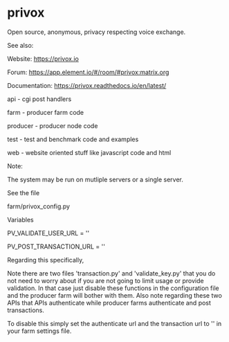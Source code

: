 # privox
Open source, anonymous, privacy respecting voice exchange.

See also: 

  Website: https://privox.io

  Forum: https://app.element.io/#/room/#privox:matrix.org

  Documentation: https://privox.readthedocs.io/en/latest/


api - cgi post handlers

farm - producer farm code

producer - producer node code

test - test and benchmark code and examples

web - website oriented stuff like javascript code and html


Note: 

  The system may be run on mutliple servers or a single server.

See the file 

  farm/privox_config.py

Variables 

  PV_VALIDATE_USER_URL = ''

  PV_POST_TRANSACTION_URL = ''

Regarding this specifically, 

Note there are two files 'transaction.py' and 'validate_key.py' that you do
not need to worry about if you are not going to limit usage or provide 
validation. In that case just disable these functions in the configuration file
and the producer farm will bother with them. Also note regarding these two APIs
that APIs authenticate while producer farms authenticate and post transactions.

To disable this simply set the authenticate url and the transaction url to '' in your farm settings file.


